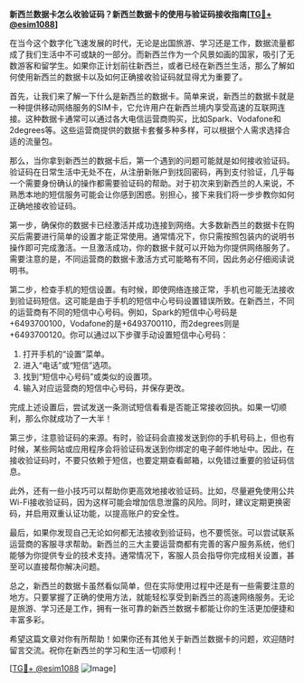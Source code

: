 **新西兰数据卡怎么收验证码？新西兰数据卡的使用与验证码接收指南[[TG💪+ @esim1088](https://t.me/s/esim1088)]**

在当今这个数字化飞速发展的时代，无论是出国旅游、学习还是工作，数据流量都成了我们生活中不可或缺的一部分。而新西兰作为一个风景如画的国家，吸引了无数游客和留学生。如果你正计划前往新西兰，或者已经在新西兰生活，那么了解如何使用新西兰的数据卡以及如何正确接收验证码就显得尤为重要了。

首先，让我们来了解一下什么是新西兰的数据卡。简单来说，新西兰的数据卡就是一种提供移动网络服务的SIM卡，它允许用户在新西兰境内享受高速的互联网连接。这种数据卡通常可以通过各大电信运营商购买，比如Spark、Vodafone和2degrees等。这些运营商提供的数据卡套餐多种多样，可以根据个人需求选择合适的流量包。

那么，当你拿到新西兰的数据卡后，第一个遇到的问题可能就是如何接收验证码。验证码在日常生活中无处不在，从注册新账户到找回密码，再到支付验证，几乎每一个需要身份确认的操作都需要验证码的帮助。对于初次来到新西兰的人来说，不熟悉本地的短信服务可能会让你感到困惑。别担心，接下来我们将一步步教你如何正确地接收验证码。

第一步，确保你的数据卡已经激活并成功连接到网络。大多数新西兰的数据卡在购买后需要进行简单的设置才能正常使用。通常情况下，你只需按照包装内的说明书操作即可完成激活。一旦激活成功，你的数据卡就可以开始为你提供网络服务了。需要注意的是，不同运营商的数据卡激活方式可能略有不同，因此务必仔细阅读说明书。

第二步，检查手机的短信设置。有时候，即使网络连接正常，手机也可能无法接收到验证码短信。这可能是由于手机的短信中心号码设置错误所致。在新西兰，不同的运营商有不同的短信中心号码。例如，Spark的短信中心号码是+6493700100，Vodafone的是+6493700110，而2degrees则是+6493700120。你可以通过以下步骤手动设置短信中心号码：

1. 打开手机的“设置”菜单。
2. 进入“电话”或“短信”选项。
3. 找到“短信中心号码”或类似的设置项。
4. 输入对应运营商的短信中心号码，并保存更改。

完成上述设置后，尝试发送一条测试短信看看是否能正常接收回执。如果一切顺利，那么你就成功了一大半！

第三步，注意验证码的来源。有时，验证码会直接发送到你的手机号码上，但也有时候，某些网站或应用程序会将验证码发送到你绑定的电子邮件地址中。因此，在接收验证码时，不要只依赖于短信，也要定期查看邮箱，以免错过重要的验证码信息。

此外，还有一些小技巧可以帮助你更高效地接收验证码。比如，尽量避免使用公共Wi-Fi接收验证码，因为这样可能会增加信息泄露的风险。同时，建议定期更换密码，并启用双重认证功能，以提高账户的安全性。

最后，如果你发现自己无论如何都无法接收到验证码，也不要慌张。可以尝试联系运营商的客服寻求帮助。新西兰的三大主要运营商都有完善的客户服务系统，他们能够为你提供专业的技术支持。通常情况下，客服人员会指导你完成相关设置，甚至可以直接帮你解决问题。

总之，新西兰的数据卡虽然看似简单，但在实际使用过程中还是有一些需要注意的地方。只要掌握了正确的使用方法，就能轻松享受到新西兰的高速网络服务。无论是旅游、学习还是工作，拥有一张可靠的新西兰数据卡都能让你的生活更加便捷和丰富多彩。

希望这篇文章对你有所帮助！如果你还有其他关于新西兰数据卡的问题，欢迎随时留言交流。祝你在新西兰的学习和生活一切顺利！

[[TG💪+ @esim1088](https://t.me/s/esim1088) ![Image](https://i.postimg.cc/4NQfJmqS/Snipaste-2025-05-13-00-14-12.png)]